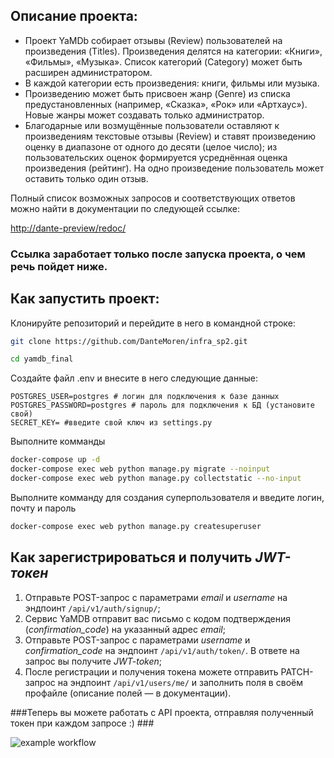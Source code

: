 ## Описание проекта:

* Проект YaMDb собирает отзывы (Review) пользователей на произведения (Titles). Произведения делятся на категории: «Книги», «Фильмы», «Музыка». Список категорий (Category) может быть расширен администратором.
* В каждой категории есть произведения: книги, фильмы или музыка. 
* Произведению может быть присвоен жанр (Genre) из списка предустановленных (например, «Сказка», «Рок» или «Артхаус»). Новые жанры может создавать только администратор.
* Благодарные или возмущённые пользователи оставляют к произведениям текстовые отзывы (Review) и ставят произведению оценку в диапазоне от одного до десяти (целое число); из пользовательских оценок формируется усреднённая оценка произведения (рейтинг). На одно произведение пользователь может оставить только один отзыв.

Полный список возможных запросов и соответствующих ответов можно найти в документации по следующей ссылке:

[http://dante-preview/redoc/](http://127.0.0.1/redoc/)

### Ссылка заработает только после запуска проекта, о чем речь пойдет ниже.

## Как запустить проект:

Клонируйте репозиторий и перейдите в него в командной строке: 
 
``` bash
git clone https://github.com/DanteMoren/infra_sp2.git
``` 
 
``` bash
cd yamdb_final
```
 
Cоздайте файл .env и внесите в него следующие данные: 
 
``` 
POSTGRES_USER=postgres # логин для подключения к базе данных
POSTGRES_PASSWORD=postgres # пароль для подключения к БД (установите свой)
SECRET_KEY= #введите свой ключ из settings.py
``` 
 
Выполните комманды

``` bash
docker-compose up -d 
docker-compose exec web python manage.py migrate --noinput
docker-compose exec web python manage.py collectstatic --no-input
```

Выполните комманду для создания суперпользователя и введите логин, почту и пароль

```bash
docker-compose exec web python manage.py createsuperuser
```

## Как зарегистрироваться и получить *JWT-токен*

1. Отправьте POST-запрос с параметрами *email* и *username* на эндпоинт ```/api/v1/auth/signup/```;
2. Сервис YaMDB отправит вас письмо с кодом подтверждения (*confirmation_code*) на указанный адрес *email*;
3. Отправьте POST-запрос с параметрами *username* и *confirmation_code* на эндпоинт ```/api/v1/auth/token/```. В ответе на запрос вы получите *JWT-token*;
4. После регистрации и получения токена можете отправить PATCH-запрос на эндпоинт ```/api/v1/users/me/``` и заполнить поля в своём профайле (описание полей — в документации).

###Теперь вы можете работать с API проекта, отправляя полученный токен при каждом запросе :) ###

![example workflow](https://github.com/DanteMoren/yamdb_final/actions/workflows/yamdb_workflow.yml/badge.svg)
